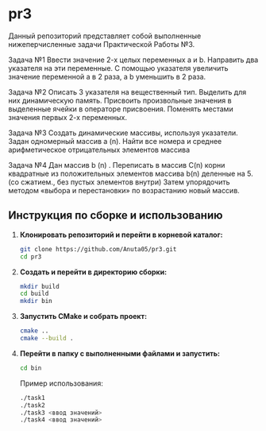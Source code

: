 # pr3
Данный репозиторий представляет собой выполненные нижеперчисленные задачи Практической Работы №3. 

Задача №1
Ввести значение 2-х целых переменных а и b. Направить два указателя на эти переменные. С помощью указателя увеличить значение переменной а в 2 раза, а b уменьшить в 2 раза.

Задача №2
Описать 3 указателя на вещественный тип. Выделить для них динамическую память. Присвоить произвольные значения в выделенные ячейки в операторе присвоения. Поменять местами значения первых 2-х переменных.

Задача №3
Создать динамические массивы, используя указатели. Задан одномерный массив а (n). Найти все номера и среднее арифметическое отрицательных элементов массива

Задача №4
Дан массив b (n) . Переписать в массив C(n) корни квадратные из положительных элементов массива b(n) деленные на 5. (со сжатием., без пустых элементов внутри) Затем упорядочить методом «выбора и перестановки» по возрастанию новый массив.

## Инструкция по сборке и использованию

1. **Клонировать репозиторий и перейти в корневой каталог:**
   ```bash
   git clone https://github.com/Anuta05/pr3.git
   cd pr3
   ```
2. **Создать и перейти в директорию сборки:**
   ```bash
   mkdir build
   cd build
   mkdir bin
   ```
3. **Запустить CMake и собрать проект:**
   ```bash
   cmake ..
   cmake --build .
   ```
4. **Перейти в папку с выполненными файлами и запустить:**
   ```bash
   cd bin
   ```
   Пример использования:
   ```bash
   ./task1
   ./task2
   ./task3 <ввод значений>
   ./task4 <ввод значений>
   ```
